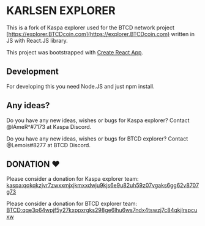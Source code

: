# KARLSEN EXPLORER

This is a fork of Kaspa explorer used for the BTCD network project [https://explorer.BTCDcoin.com](https://explorer.BTCDcoin.com) written in JS with React.JS library.

This project was bootstrapped with [Create React App](https://github.com/facebook/create-react-app).

## Development

For developing this you need Node.JS and just npm install.

## Any ideas?

Do you have any new ideas, wishes or bugs for Kaspa explorer? Contact @lAmeR^#7173 at Kaspa Discord.

Do you have any new ideas, wishes or bugs for BTCD explorer? Contact @Lemois#8277 at BTCD Discord.

## DONATION ♥

Please consider a donation for Kaspa explorer team: [kaspa:qqkqkzjvr7zwxxmjxjkmxxdwju9kjs6e9u82uh59z07vgaks6gg62v8707g73](https://explorer.kaspa.org/addresses/kaspa:qqkqkzjvr7zwxxmjxjkmxxdwju9kjs6e9u82uh59z07vgaks6gg62v8707g73)

Please consider a donation for BTCD explorer team: [BTCD:qqe3p64wpjf5y27kxppxrgks298ge6lhu6ws7ndx4tswzj7c84qkjlrspcuxw](https://explorer.BTCDcoin.com/addresses/BTCD:qqe3p64wpjf5y27kxppxrgks298ge6lhu6ws7ndx4tswzj7c84qkjlrspcuxw)
